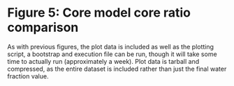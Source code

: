 # Figure 5: Core model core ratio comparison
As with previous figures, the plot data is included as well as the plotting script, a bootstrap and execution file can be run, though it will take some time to actually run (approximately a week).
Plot data is tarball and compressed, as the entire dataset is included rather than just the final water fraction value.